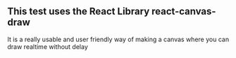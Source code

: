 ## This test uses the React Library react-canvas-draw 

It is a really usable and user friendly way of making a canvas where you can draw realtime without delay
